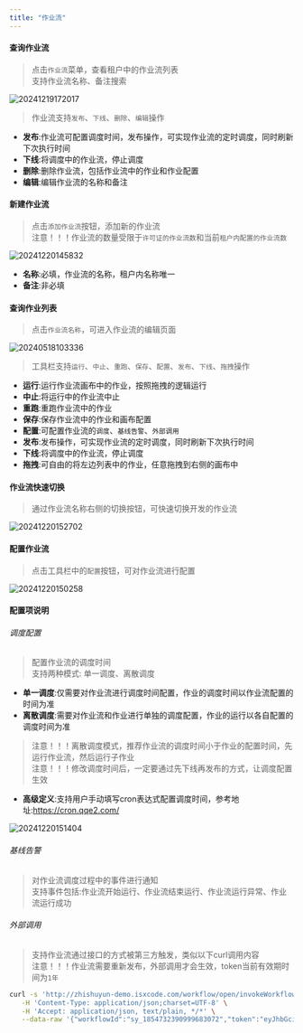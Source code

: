 ```yaml
---
title: "作业流"
---
```


#### 查询作业流

> 点击`作业流`菜单，查看租户中的作业流列表   
> 支持作业流名称、备注搜索

![20241219172017](https://img.isxcode.com/picgo/20241219172017.png)

> 作业流支持`发布`、`下线`、`删除`、`编辑`操作

- **发布**:作业流可配置调度时间，发布操作，可实现作业流的定时调度，同时刷新下次执行时间
- **下线**:将调度中的作业流，停止调度 
- **删除**:删除作业流，包括作业流中的作业和作业配置 
- **编辑**:编辑作业流的名称和备注

#### 新建作业流

> 点击`添加作业流`按钮，添加新的作业流   
> 注意！！！作业流的数量受限于`许可证的作业流数`和当前`租户内配置的作业流数`

![20241220145832](https://img.isxcode.com/picgo/20241220145832.png)

- **名称**:必填，作业流的名称，租户内名称唯一 
- **备注**:非必填

#### 查询作业列表

> 点击`作业流名称`，可进入作业流的编辑页面

![20240518103336](https://img.isxcode.com/picgo/20240518103336.png)

> 工具栏支持`运行`、`中止`、`重跑`、`保存`、`配置`、`发布`、`下线`、`拖拽`操作

- **运行**:运行作业流画布中的作业，按照拖拽的逻辑运行 
- **中止**:将运行中的作业流中止 
- **重跑**:重跑作业流中的作业 
- **保存**:保存作业流中的作业和画布配置 
- **配置**:可配置作业流的`调度`、`基线告警`、`外部调用`
- **发布**:发布操作，可实现作业流的定时调度，同时刷新下次执行时间 
- **下线**:将调度中的作业流，停止调度 
- **拖拽**:可自由的将左边列表中的作业，任意拖拽到右侧的画布中

#### 作业流快速切换

> 通过作业流名称右侧的切换按钮，可快速切换开发的作业流

![20241220152702](https://img.isxcode.com/picgo/20241220152702.png)

#### 配置作业流

> 点击工具栏中的`配置`按钮，可对作业流进行配置

![20241220150258](https://img.isxcode.com/picgo/20241220150258.png)

#### 配置项说明

###### 调度配置

> 配置作业流的调度时间   
> 支持两种模式: 单一调度、离散调度

- **单一调度**:仅需要对作业流进行调度时间配置，作业的调度时间以作业流配置的时间为准 
- **离散调度**:需要对作业流和作业进行单独的调度配置，作业的运行以各自配置的调度时间为准
> 注意！！！离散调度模式，推荐作业流的调度时间小于作业的配置时间，先运行作业流，然后运行子作业   
> 注意！！！修改调度时间后，一定要通过先下线再发布的方式，让调度配置生效   

- **高级定义**:支持用户手动填写cron表达式配置调度时间，参考地址:https://cron.qqe2.com/  

![20241220151404](https://img.isxcode.com/picgo/20241220151404.png)

###### 基线告警

> 对作业流调度过程中的事件进行通知   
> 支持事件包括:作业流开始运行、作业流结束运行、作业流运行异常、作业流运行成功

###### 外部调用

> 支持作业流通过接口的方式被第三方触发，类似以下curl调用内容   
> 注意！！！作业流需要重新发布，外部调用才会生效，token当前有效期时间为`1年`

```bash
curl -s 'http://zhishuyun-demo.isxcode.com/workflow/open/invokeWorkflow' \
   -H 'Content-Type: application/json;charset=UTF-8' \
   -H 'Accept: application/json, text/plain, */*' \
   --data-raw '{"workflowId":"sy_1854732390999683072","token":"eyJhbGciOiJIUzI1NiJ9.eyJDTEFJTSI6IjFyWUxkVitHTlo0cGZINVNReURqQXI3b2QyM3A3TTNOUmpjVmcwZ3RJSXVtMmhYaElESGdjbEpGQ2hJOHJyOTg1Tnl6bk90OVgwWnFsWGY5MUp5ZUJucHE0VXd6NDEvTDNENlZlYW5aRitOdGxidkZMRUdNL0Q3N1prdHZ3dVdCV2twd0pMWS8rQXFzNS9YbU5rakNIMlRObmN6VmY0VG5jc3MrUWtlekk5WmtuRTlpUEthZGRPTDEyY0haTFVEOSIsImlhdCI6MTczNDY3ODE2NSwianRpIjoiNjRiY2QwNWMtNzFiNi00YjIwLWJjMTctOWNmNzRjMzE5NzAyIiwiZXhwIjoxNzY2MjE0MTY1fQ.VFw_L-sNOgg6_OkMR2dFbAkGUZ7-IEmalAB5MM-HXAI"}'
```